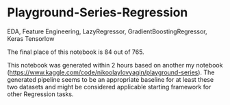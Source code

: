 # Playground-Series-Regression
EDA, Feature Engineering, LazyRegressor, GradientBoostingRegressor, Keras Tensorlow


The final place of this notebook is 84 out of 765.

This notebook was generated within 2 hours based on another my notebook (https://www.kaggle.com/code/nikoolaylovyagin/playground-series). The generated pipeline seems to be an appropriate baseline for at least these two datasets and might be considered applicable starting framework for other Regression tasks.
